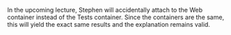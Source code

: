 In the upcoming lecture, Stephen will accidentally attach to the Web container instead of the Tests container. Since the containers are the same, this will yield the exact same results and the explanation remains valid.